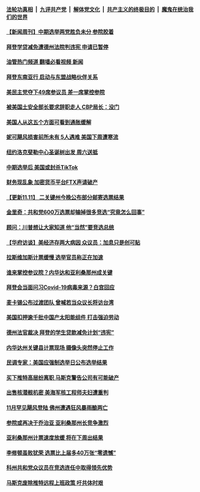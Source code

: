 ####  [法轮功真相](../../../../basic/blob/master/README.md?t=11131002) &nbsp;|&nbsp; [九评共产党](../../../../9ping.md/blob/master/README.md?t=11131002) &nbsp;|&nbsp; [解体党文化](../../../../jtdwh.md/blob/master/README.md?t=11131002)  &nbsp;|&nbsp; [共产主义的终极目的](../../../../gczydzjmd.md/blob/master/README.md?t=11131002) &nbsp;|&nbsp; [魔鬼在统治我们的世界](../../../../mgztzwmdsj.md/blob/master/README.md?t=11131002) 

#### [【新闻周刊】中期选举两党胜负未分 参院胶着](../pages/prog203/a103573712.md?t=11131002) 

#### [拜登学贷减免遭德州法院判违宪 申请已暂停](../pages/prog203/a103573646.md?t=11131002) 

#### [油管热门频道 翻墙必看视频 新闻](http://129.146.143.75:81/youtube.html?11131002)

#### [拜登东南亚行 启动与东盟战略伙伴关系](../pages/prog203/a103573550.md?t=11131002) 

#### [美民主党夺下49席参议员 差一席掌控参院](../pages/prog203/a103573540.md?t=11131002) 

#### [被美国土安全部长要求辞职走人 CBP局长：没门](../pages/prog203/a103573411.md?t=11131002) 

#### [美国人从这五个方面可看到通胀缓解](../pages/prog203/a103573345.md?t=11131002) 

#### [妮可飓风损害前所未有 5人遇难 美国下周遭寒流](../pages/prog203/a103573236.md?t=11131002) 

#### [纽约洛克斐勒中心圣诞树出发 周六送抵](../pages/prog203/a103573231.md?t=11131002) 

#### [中期选举后 美国或封杀TikTok](../pages/prog203/a103573123.md?t=11131002) 

#### [财务现乱象 加密货币平台FTX声请破产](../pages/prog203/a103573188.md?t=11131002) 

#### [【更新11.11】 二关键州今晚公布部分邮寄选票结果](../pages/prog203/a103573126.md?t=11131002) 

#### [金里奇：共和党600万选票却输掉很多竞选“究竟怎么回事”](../pages/prog203/a103573054.md?t=11131002) 

#### [顾问：川普想让大家知道 他“当然”要竞选总统](../pages/prog203/a103572956.md?t=11131002) 

#### [【华府访谈】美经济存两大病因 众议员：加息只是创可贴](../pages/prog203/a103572836.md?t=11131002) 

#### [拉斯维加斯计票缓慢 选举官员称正在加速](../pages/prog203/a103572876.md?t=11131002) 

#### [谁来掌控参议院？内华达和亚利桑那州成关键](../pages/prog203/a103572838.md?t=11131002) 

#### [拜登会当面问习Covid-19病毒来源？白宫回应](../pages/prog203/a103572733.md?t=11131002) 

#### [麦卡锡公布过渡团队 曾喊若当众议长将访台湾](../pages/prog203/a103572834.md?t=11131002) 

#### [美国扣押逾千批中国产太阳能组件 打击强迫劳动](../pages/prog203/a103572845.md?t=11131002) 

#### [德州法官裁决 拜登的学生贷款减免计划“违宪”](../pages/prog203/a103572820.md?t=11131002) 

#### [内华达州关键县计票现场 摄像头突然停止工作](../pages/prog203/a103572816.md?t=11131002) 

#### [民调专家：美国应强制选举日公布选举结果](../pages/prog203/a103572564.md?t=11131002) 

#### [买下推特高层纷离职 马斯克警告公司有可能破产](../pages/prog203/a103572556.md?t=11131002) 

#### [出售核潜舰机密 美海军核工程师夫妇遭重判](../pages/prog203/a103572382.md?t=11131002) 

#### [11月罕见飓风登陆 佛州遭遇狂风暴雨酿两亡](../pages/prog203/a103572391.md?t=11131002) 

#### [参院或再决于乔治亚 亚利桑那州长竞争激烈](../pages/prog203/a103572239.md?t=11131002) 

#### [亚利桑那州计票速度放缓 将在下周出结果](../pages/prog203/a103572159.md?t=11131002) 

#### [李修顿虽败犹荣 选票比上届多40万张“零遗憾”](../pages/prog203/a103572097.md?t=11131002) 

#### [科州共和党众议员在竞选连任中取得领先优势](../pages/prog203/a103572119.md?t=11131002) 

#### [马斯克废除推特远程上班政策 吁共体时艰](../pages/prog203/a103572055.md?t=11131002) 

<img src='http://gfw-breaker.win/goodnews/indexes/prog203.md' width='0px' height='0px'/>
